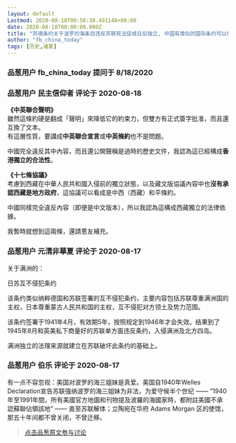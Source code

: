 ```yaml
---
layout: default
Lastmod: 2020-08-18T00:58:38.491148+00:00
date: 2020-08-18T00:00:00.000Z
title: "苏德条约关于波罗的海条目违反苏联宪法促成日后独立, 中国有类似的国际条约可以借用么?"
author: "fb_china_today"
tags: [历史,诸夏]
---
```



### 品葱用户 **fb_china_today** 提问于 8/18/2020
    

    
                

### 品葱用户 **民主信仰者** 评论于 2020-08-18
        
**《中英聯合聲明》**  
雖然這條約硬是翻成「聲明」來降低它的約束力，但雙方有正式簽字批准，而且還互換了文本。  
有這層性質，要講成**中英聯合宣言**或**中英條約**也不是問題。  
  
中國完全違反其中內容，而且還公開聲稱是過時的歷史文件，我認為這已經構成**香港獨立的合法性**。  
  
  
**《十七條協議》**  
考慮到西藏在中華人民共和國入侵前的獨立狀態，以及藏文版協議內容中也**沒有承認西藏是地方政府**，這協議可以看成是中西（西藏）和平條約。  
  
中國同樣完全違反內容（即便是中文版本），所以我認為這構成西藏獨立的法律依據。  
  
  
  
我暫時就想到這兩條，還請蔥友補充。
        
                

### 品葱用户 **元清非華夏** 评论于 2020-08-17
        
关于满洲的：  
  
日苏互不侵犯条约  
  
该条约类似纳粹德国和苏联签署的互不侵犯条约，主要内容包括苏联尊重满洲国的主权，日本尊重蒙古人民共和国的主权，互不侵犯对方领土及势力范围。  
  
该条约签署于1941年4月，有效期5年，按照规定到1946年才会失效。结果到了1945年8月和英美私下商量好的苏联单方面违反条约，入侵满洲及北方四岛。  
  
满洲独立的法理来源就建立在苏联破坏此条约的基础上。
        
                

### 品葱用户 **伯乐** 评论于 2020-08-17
        
有一点不容忽视：美国对波罗的海三姐妹是真爱。美国自1940年Welles Declaration宣告苏联强纳波罗的海三姐妹为非法，为爱守候半个世纪 —— “1940年至1991年間，所有美國官方地圖和刊物提及波羅的海國家時，都附註美國不承認蘇聯佔領該地” —— 直至苏联解体；立陶宛在华府 Adams Morgan 区的使馆，那五十年间都不曾关闭，不曾迁移。
        
                





> [点击品葱原文参与讨论](https://pincong.rocks/question/29912)

